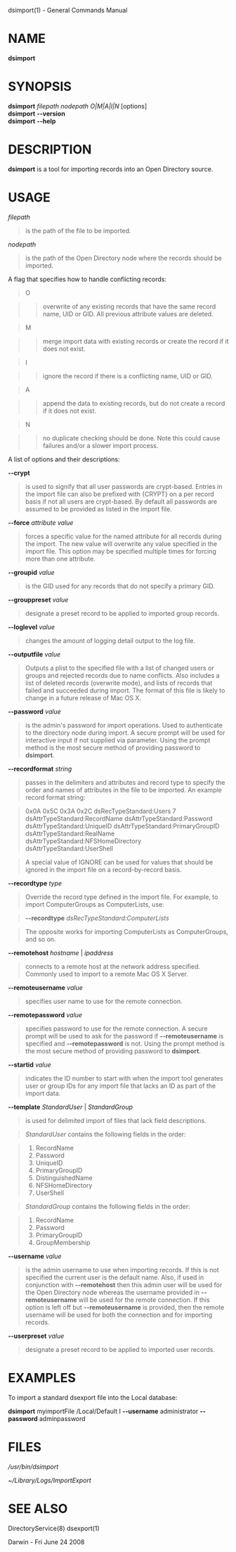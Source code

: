 dsimport(1) - General Commands Manual

# NAME

**dsimport**

# SYNOPSIS

**dsimport**
*filepath*&nbsp;*nodepath*&nbsp;*O|M|A|I|N*
\[options]  
**dsimport**
**--version**  
**dsimport**
**--help**

# DESCRIPTION

**dsimport**
is a tool for importing records into an Open Directory source.

# USAGE

*filepath*

> is the path of the file to be imported.

*nodepath*

> is the path of the Open Directory node where the records should be imported.

A flag that specifies how to handle conflicting records:

> O

> > overwrite of any existing records that have the same record name, UID or GID. All previous attribute values are deleted.

> M

> > merge import data with existing records or create the record if it does not exist.

> I

> > ignore the record if there is a conflicting name, UID or GID.

> A

> > append the data to existing records, but do not create a record if it does not exist.

> N

> > no duplicate checking should be done.  Note this could cause failures and/or a slower import process.

A list of options and their descriptions:

**--crypt**

> is used to signify that all user passwords are crypt-based. Entries in the import file can also be prefixed with {CRYPT} on a per record basis if not all users are crypt-based.  By default all passwords are assumed to be provided as listed in the import file.

**--force** *attribute* *value*

> forces a specific value for the named attribute for all records during the import. The new value will overwrite any value specified in the import file. This option may be specified multiple times for forcing more than one attribute.

**--groupid** *value*

> is the GID used for any records that do not specify a primary GID.

**--grouppreset** *value*

> designate a preset record to be applied to imported group records.

**--loglevel** *value*

> changes the amount of logging detail output to the log file.

**--outputfile** *value*

> Outputs a plist to the specified file with a list of changed users or groups and rejected records due to name conflicts.
> Also includes a list of deleted records (overwrite mode), and lists of records that failed and succeeded during import.
> The format of this file is likely to change in a future release of Mac OS X.

**--password** *value*

> is the admin's password for import operations. Used to authenticate to the directory node during import. A secure prompt will be used for interactive input if not supplied via parameter.  Using the prompt method is the most secure method of providing password to
> **dsimport**.

**--recordformat** *string*

> passes in the delimiters and attributes and record type to specify the order and names of attributes in the file to be imported. An example record format string:

> 0x0A 0x5C 0x3A 0x2C dsRecTypeStandard:Users 7 dsAttrTypeStandard:RecordName dsAttrTypeStandard:Password dsAttrTypeStandard:UniqueID dsAttrTypeStandard:PrimaryGroupID dsAttrTypeStandard:RealName dsAttrTypeStandard:NFSHomeDirectory dsAttrTypeStandard:UserShell

> A special value of IGNORE can be used for values that should be ignored in the import file on a record-by-record basis.

**--recordtype** *type*

> Override the record type defined in the import file. For example, to import ComputerGroups as ComputerLists, use:

> **--recordtype** *dsRecTypeStandard:ComputerLists*

> The opposite works for importing ComputerLists as ComputerGroups, and so on.

**--remotehost** *hostname* | *ipaddress*

> connects to a remote host at the network address specified.  Commonly used to import to a remote Mac OS X Server.

**--remoteusername** *value*

> specifies user name to use for the remote connection.

**--remotepassword** *value*

> specifies password to use for the remote connection. A secure prompt will be used to ask for the password if
> **--remoteusername**
> is specified and
> **--remotepassword**
> is not.  Using the prompt method is the most secure method of providing password to
> **dsimport**.

**--startid** *value*

> indicates the ID number to start with when the import tool generates user or group IDs for any import file that lacks an ID as part of the import data.

**--template** *StandardUser* | *StandardGroup*

> is used for delimited import of files that lack field descriptions.

> *StandardUser*
> contains the following fields in the order:

> 1.	RecordName
> 2.	Password
> 3.	UniqueID
> 4.	PrimaryGroupID
> 5.	DistinguishedName
> 6.	NFSHomeDirectory
> 7.	UserShell

> *StandardGroup*
> contains the following fields in the order:

> 1.	RecordName
> 2.	Password
> 3.	PrimaryGroupID
> 4.	GroupMembership

**--username** *value*

> is the admin username to use when importing records. If this is not specified the current user is the default name.  Also, if used in conjunction with
> **--remotehost**
> then this admin user will be used for the Open Directory node whereas the username provided in
> **--remoteusername**
> will be used for the remote connection.  If this option is left off but
> **--remoteusername**
> is provided, then the remote username will be used for both the connection and for importing records.

**--userpreset** *value*

> designate a preset record to be applied to imported user records.

# EXAMPLES

To import a standard dsexport file into the Local database:

**dsimport**
myimportFile /Local/Default I
**--username**
administrator
**--password**
adminpassword

# FILES

*/usr/bin/dsimport*

*~/Library/Logs/ImportExport*

# SEE ALSO

DirectoryService(8)
dsexport(1)

Darwin - Fri June 24 2008

